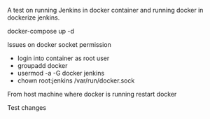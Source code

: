 A test on running Jenkins in docker container and running docker in dockerize jenkins.



docker-compose up -d



Issues on docker socket permission

- login into container as root user
- groupadd docker
- usermod -a -G docker jenkins
- chown root:jenkins /var/run/docker.sock 

From host machine where docker is running restart docker

Test changes
